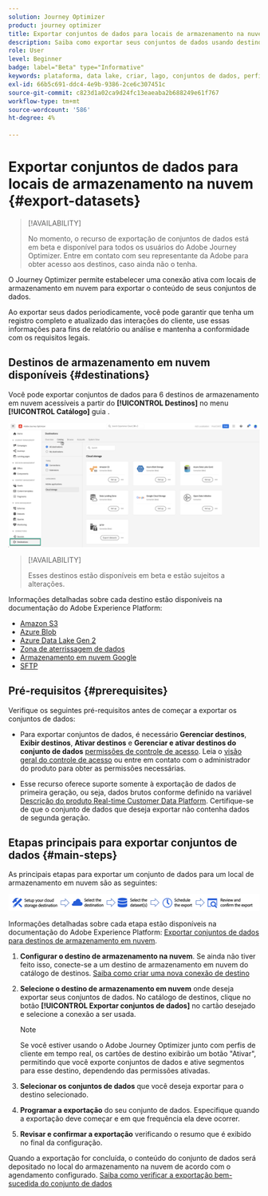 ```yaml
---
solution: Journey Optimizer
product: journey optimizer
title: Exportar conjuntos de dados para locais de armazenamento na nuvem
description: Saiba como exportar seus conjuntos de dados usando destinos de armazenamento na nuvem do Adobe Experience Platform.
role: User
level: Beginner
badge: label="Beta" type="Informative"
keywords: plataforma, data lake, criar, lago, conjuntos de dados, perfil
exl-id: 66b5c691-ddc4-4e9b-9386-2ce6c307451c
source-git-commit: c823d1a02ca9d24fc13eaeaba2b688249e61f767
workflow-type: tm+mt
source-wordcount: '586'
ht-degree: 4%

---
```


# Exportar conjuntos de dados para locais de armazenamento na nuvem {#export-datasets}

>[!AVAILABILITY]
>
>No momento, o recurso de exportação de conjuntos de dados está em beta e disponível para todos os usuários do Adobe Journey Optimizer. Entre em contato com seu representante da Adobe para obter acesso aos destinos, caso ainda não o tenha.

O Journey Optimizer permite estabelecer uma conexão ativa com locais de armazenamento em nuvem para exportar o conteúdo de seus conjuntos de dados.

Ao exportar seus dados periodicamente, você pode garantir que tenha um registro completo e atualizado das interações do cliente, use essas informações para fins de relatório ou análise e mantenha a conformidade com os requisitos legais.

## Destinos de armazenamento em nuvem disponíveis {#destinations}

Você pode exportar conjuntos de dados para 6 destinos de armazenamento em nuvem acessíveis a partir do **[!UICONTROL Destinos]** no menu **[!UICONTROL Catálogo]** guia .

![](assets/dataset-export-setup.png)

>[!AVAILABILITY]
>
>Esses destinos estão disponíveis em beta e estão sujeitos a alterações.

Informações detalhadas sobre cada destino estão disponíveis na documentação do Adobe Experience Platform:

* [Amazon S3](https://experienceleague.adobe.com/docs/experience-platform/destinations/catalog/cloud-storage/amazon-s3.html)
* [Azure Blob](https://experienceleague.adobe.com/docs/experience-platform/destinations/catalog/cloud-storage/azure-blob.html)
* [Azure Data Lake Gen 2](https://experienceleague.adobe.com/docs/experience-platform/destinations/catalog/cloud-storage/adls-gen2.html)
* [Zona de aterrissagem de dados](https://experienceleague.adobe.com/docs/experience-platform/destinations/catalog/cloud-storage/data-landing-zone.html)
* [Armazenamento em nuvem Google](https://experienceleague.adobe.com/docs/experience-platform/destinations/catalog/cloud-storage/google-cloud-storage.html)
* [SFTP](https://experienceleague.adobe.com/docs/experience-platform/destinations/catalog/cloud-storage/sftp.html)

## Pré-requisitos {#prerequisites}

Verifique os seguintes pré-requisitos antes de começar a exportar os conjuntos de dados:

* Para exportar conjuntos de dados, é necessário **Gerenciar destinos**, **Exibir destinos**, **Ativar destinos** e **Gerenciar e ativar destinos do conjunto de dados** [permissões de controle de acesso](https://experienceleague.adobe.com/docs/experience-platform/access-control/home.html#permissions). Leia o [visão geral do controle de acesso](https://experienceleague.adobe.com/docs/experience-platform/access-control/ui/overview.html) ou entre em contato com o administrador do produto para obter as permissões necessárias.

* Esse recurso oferece suporte somente à exportação de dados de primeira geração, ou seja, dados brutos conforme definido na variável [Descrição do produto Real-time Customer Data Platform](https://helpx.adobe.com/legal/product-descriptions/real-time-customer-data-platform-b2c-edition-prime-and-ultimate-packages.html). Certifique-se de que o conjunto de dados que deseja exportar não contenha dados de segunda geração.

## Etapas principais para exportar conjuntos de dados {#main-steps}

As principais etapas para exportar um conjunto de dados para um local de armazenamento em nuvem são as seguintes:

![](assets/dataset-export-process.png)

Informações detalhadas sobre cada etapa estão disponíveis na documentação do Adobe Experience Platform: [Exportar conjuntos de dados para destinos de armazenamento em nuvem](https://experienceleague.adobe.com/docs/experience-platform/destinations/ui/activate/export-datasets.html?lang=en).

1. **Configurar o destino de armazenamento na nuvem**. Se ainda não tiver feito isso, conecte-se a um destino de armazenamento em nuvem do catálogo de destinos. [Saiba como criar uma nova conexão de destino](https://experienceleague.adobe.com/docs/experience-platform/destinations/ui/connect-destination.html?lang=en#setup)

   <!--![](assets/dataset-export-setup.png)-->

1. **Selecione o destino de armazenamento em nuvem** onde deseja exportar seus conjuntos de dados. No catálogo de destinos, clique no botão **[!UICONTROL Exportar conjuntos de dados]** no cartão desejado e selecione a conexão a ser usada.

   <!--![](assets/dataset-export-destination.png)-->

   >[!NOTE]
   >
   >Se você estiver usando o Adobe Journey Optimizer junto com perfis de cliente em tempo real, os cartões de destino exibirão um botão &quot;Ativar&quot;, permitindo que você exporte conjuntos de dados e ative segmentos para esse destino, dependendo das permissões ativadas.

1. **Selecionar os conjuntos de dados** que você deseja exportar para o destino selecionado.

   <!--![](assets/dataset-export-dataset-selection.png)-->

1. **Programar a exportação** do seu conjunto de dados. Especifique quando a exportação deve começar e em que frequência ela deve ocorrer.

   <!--![](assets/dataset-export-schedule.png)-->

1. **Revisar e confirmar a exportação** verificando o resumo que é exibido no final da configuração.

   <!--![](assets/dataset-export-review.png)-->

Quando a exportação for concluída, o conteúdo do conjunto de dados será depositado no local do armazenamento na nuvem de acordo com o agendamento configurado. [Saiba como verificar a exportação bem-sucedida do conjunto de dados](https://experienceleague.adobe.com/docs/experience-platform/destinations/ui/activate/export-datasets.html#verify)
